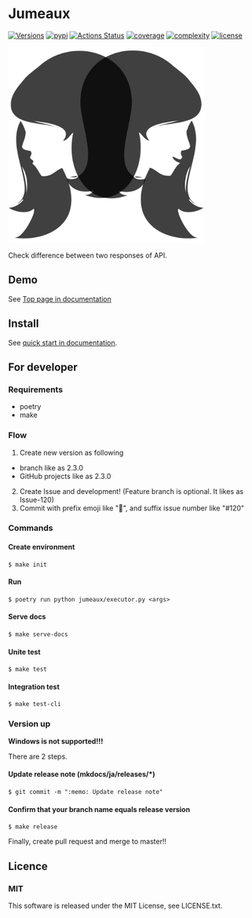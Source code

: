 Jumeaux
=======

[![Versions](https://img.shields.io/pypi/pyversions/jumeaux.svg)](https://pypi.org/project/jumeaux/)
[![pypi](https://img.shields.io/pypi/v/jumeaux.svg)](https://pypi.org/project/jumeaux/)
[![Actions Status](https://github.com/tadashi-aikawa/jumeaux/workflows/Tests/badge.svg)](https://github.com/tadashi-aikawa/jumeaux/actions)
[![coverage](https://codeclimate.com/github/tadashi-aikawa/jumeaux/badges/coverage.svg)](https://codeclimate.com/github/tadashi-aikawa/jumeaux/coverage)
[![complexity](https://codeclimate.com/github/tadashi-aikawa/jumeaux/badges/gpa.svg)](https://codeclimate.com/github/tadashi-aikawa/jumeaux)
[![license](https://img.shields.io/github/license/mashape/apistatus.svg)](https://github.com/tadashi-aikawa/jumeaux/blob/master/LICENSE)

<img src="https://github.com/tadashi-aikawa/jumeaux/blob/master/logo.png?raw=true" width=400 height=400 />

Check difference between two responses of API.


Demo
----

See [Top page in documentation](https://tadashi-aikawa.github.io/jumeaux/)


Install
-------

See [quick start in documentation](https://tadashi-aikawa.github.io/jumeaux/ja/getstarted/quickstart/).


For developer
-------------

### Requirements

* poetry
* make

### Flow

1. Create new version as following
  * branch like as 2.3.0
  * GitHub projects like as 2.3.0
2. Create Issue and development! (Feature branch is optional. It likes as Issue-120)
3. Commit with prefix emoji like ":memo:", and suffix issue number like "#120"


### Commands

#### Create environment

```
$ make init
```

#### Run

```
$ poetry run python jumeaux/executor.py <args>
```

#### Serve docs

```
$ make serve-docs
```

#### Unite test

```
$ make test
```

#### Integration test

```
$ make test-cli
```


### Version up

**Windows is not supported!!!**

There are 2 steps.

#### Update release note (mkdocs/ja/releases/*)

```
$ git commit -m ":memo: Update release note"
```

#### Confirm that your branch name equals release version

```
$ make release
```

Finally, create pull request and merge to master!!


Licence
-------

### MIT

This software is released under the MIT License, see LICENSE.txt.

